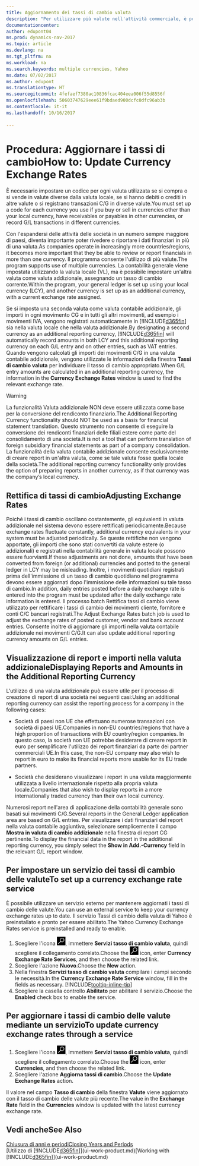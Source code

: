 ```yaml
---
title: Aggiornamento dei tassi di cambio valuta
description: "Per utilizzare più valute nell'attività commerciale, è possibile impostare un codice per ogni valuta e utilizzare un servizio di conversione esterno, ad esempio Yahoo."
documentationcenter: 
author: edupont04
ms.prod: dynamics-nav-2017
ms.topic: article
ms.devlang: na
ms.tgt_pltfrm: na
ms.workload: na
ms.search.keywords: multiple currencies, Yahoo
ms.date: 07/02/2017
ms.author: edupont
ms.translationtype: HT
ms.sourcegitcommit: 4fefaef7380ac10836fcac404eea006f55d8556f
ms.openlocfilehash: 50603747629eee61f9bdaed900dcfc0dfc96ab3b
ms.contentlocale: it-it
ms.lasthandoff: 10/16/2017

---
```

# <a name="how-to-update-currency-exchange-rates"></a><span data-ttu-id="44571-103">Procedura: Aggiornare i tassi di cambio</span><span class="sxs-lookup"><span data-stu-id="44571-103">How to: Update Currency Exchange Rates</span></span>
<span data-ttu-id="44571-104">È necessario impostare un codice per ogni valuta utilizzata se si compra o si vende in valute diverse dalla valuta locale, se si hanno debiti o crediti in altre valute o si registrano transazioni C/G in diverse valute.</span><span class="sxs-lookup"><span data-stu-id="44571-104">You must set up a code for each currency you use if you buy or sell in currencies other than your local currency, have receivables or payables in other currencies, or record G/L transactions in different currencies.</span></span>  

<span data-ttu-id="44571-105">Con l'espandersi delle attività delle società in un numero sempre maggiore di paesi, diventa importante poter rivedere o riportare i dati finanziari in più di una valuta.</span><span class="sxs-lookup"><span data-stu-id="44571-105">As companies operate in increasingly more countries/regions, it becomes more important that they be able to review or report financials in more than one currency.</span></span> <span data-ttu-id="44571-106">Il programma consente l'utilizzo di più valute.</span><span class="sxs-lookup"><span data-stu-id="44571-106">The program supports use of multiple currencies.</span></span> <span data-ttu-id="44571-107">La contabilità generale viene impostata utilizzando la valuta locale (VL), ma è possibile impostare un'altra valuta come valuta addizionale, assegnando un tasso di cambio corrente.</span><span class="sxs-lookup"><span data-stu-id="44571-107">Within the program, your general ledger is set up using your local currency (LCY), and another currency is set up as an additional currency, with a current exchange rate assigned.</span></span>  

 <span data-ttu-id="44571-108">Se si imposta una seconda valuta come valuta contabile addizionale, gli importi in ogni movimento CG e in tutti gli altri movimenti, ad esempio i movimenti IVA, vengono registrati automaticamente in [!INCLUDE[d365fin](includes/d365fin_md.md)] sia nella valuta locale che nella valuta addizionale.</span><span class="sxs-lookup"><span data-stu-id="44571-108">By designating a second currency as an additional reporting currency, [!INCLUDE[d365fin](includes/d365fin_md.md)] will automatically record amounts in both LCY and this additional reporting currency on each G/L entry and on other entries, such as VAT entries.</span></span> <span data-ttu-id="44571-109">Quando vengono calcolati gli importi dei movimenti C/G in una valuta contabile addizionale, vengono utilizzate le informazioni della finestra **Tassi di cambio valuta** per individuare il tasso di cambio appropriato.</span><span class="sxs-lookup"><span data-stu-id="44571-109">When G/L entry amounts are calculated in an additional reporting currency, the information in the **Currency Exchange Rates** window is used to find the relevant exchange rate.</span></span>  

> [!WARNING]  
>  <span data-ttu-id="44571-110">La funzionalità Valuta addizionale NON deve essere utilizzata come base per la conversione del rendiconto finanziario.</span><span class="sxs-lookup"><span data-stu-id="44571-110">The Additional Reporting Currency functionality should NOT be used as a basis for financial statement translation.</span></span> <span data-ttu-id="44571-111">Questo strumento non consente di eseguire la conversione dei rendiconti finanziari delle filiali estere come parte del consolidamento di una società.</span><span class="sxs-lookup"><span data-stu-id="44571-111">It is not a tool that can perform translation of foreign subsidiary financial statements as part of a company consolidation.</span></span> <span data-ttu-id="44571-112">La funzionalità della valuta contabile addizionale consente esclusivamente di creare report in un'altra valuta, come se tale valuta fosse quella locale della società.</span><span class="sxs-lookup"><span data-stu-id="44571-112">The additional reporting currency functionality only provides the option of preparing reports in another currency, as if that currency was the company’s local currency.</span></span>

## <a name="adjusting-exchange-rates"></a><span data-ttu-id="44571-113">Rettifica di tassi di cambio</span><span class="sxs-lookup"><span data-stu-id="44571-113">Adjusting Exchange Rates</span></span>  
<span data-ttu-id="44571-114">Poiché i tassi di cambio oscillano costantemente, gli equivalenti in valuta addizionale nel sistema devono essere rettificati periodicamente.</span><span class="sxs-lookup"><span data-stu-id="44571-114">Because exchange rates fluctuate constantly, additional currency equivalents in your system must be adjusted periodically.</span></span> <span data-ttu-id="44571-115">Se queste rettifiche non vengono apportate, gli importi che sono stati convertiti da valute estere (o addizionali) e registrati nella contabilità generale in valuta locale possono essere fuorvianti.</span><span class="sxs-lookup"><span data-stu-id="44571-115">If these adjustments are not done, amounts that have been converted from foreign (or additional) currencies and posted to the general ledger in LCY may be misleading.</span></span> <span data-ttu-id="44571-116">Inoltre, i movimenti quotidiani registrati prima dell'immissione di un tasso di cambio quotidiano nel programma devono essere aggiornati dopo l'immissione delle informazioni su tale tasso di cambio.</span><span class="sxs-lookup"><span data-stu-id="44571-116">In addition, daily entries posted before a daily exchange rate is entered into the program must be updated after the daily exchange rate information is entered.</span></span> <span data-ttu-id="44571-117">Il processo batch Rettifica tassi di cambio viene utilizzato per rettificare i tassi di cambio dei movimenti cliente, fornitore e conti C/C bancari registrati.</span><span class="sxs-lookup"><span data-stu-id="44571-117">The Adjust Exchange Rates batch job is used to adjust the exchange rates of posted customer, vendor and bank account entries.</span></span> <span data-ttu-id="44571-118">Consente inoltre di aggiornare gli importi nella valuta contabile addizionale nei movimenti C/G.</span><span class="sxs-lookup"><span data-stu-id="44571-118">It can also update additional reporting currency amounts on G/L entries.</span></span>  

## <a name="displaying-reports-and-amounts-in-the-additional-reporting-currency"></a><span data-ttu-id="44571-119">Visualizzazione di report e importi nella valuta addizionale</span><span class="sxs-lookup"><span data-stu-id="44571-119">Displaying Reports and Amounts in the Additional Reporting Currency</span></span>  
<span data-ttu-id="44571-120">L'utilizzo di una valuta addizionale può essere utile per il processo di creazione di report di una società nei seguenti casi:</span><span class="sxs-lookup"><span data-stu-id="44571-120">Using an additional reporting currency can assist the reporting process for a company in the following cases:</span></span>  

- <span data-ttu-id="44571-121">Società di paesi non UE che effettuano numerose transazioni con società di paesi UE.</span><span class="sxs-lookup"><span data-stu-id="44571-121">Companies in non-EU countries/regions that have a high proportion of transactions with EU country/region companies.</span></span> <span data-ttu-id="44571-122">In questo caso, la società non UE potrebbe desiderare di creare report in euro per semplificare l'utilizzo dei report finanziari da parte dei partner commerciali UE.</span><span class="sxs-lookup"><span data-stu-id="44571-122">In this case, the non-EU company may also wish to report in euro to make its financial reports more usable for its EU trade partners.</span></span>  

- <span data-ttu-id="44571-123">Società che desiderano visualizzare i report in una valuta maggiormente utilizzata a livello internazionale rispetto alla propria valuta locale.</span><span class="sxs-lookup"><span data-stu-id="44571-123">Companies that also wish to display reports in a more internationally traded currency than their own local currency.</span></span>  

<span data-ttu-id="44571-124">Numerosi report nell'area di applicazione della contabilità generale sono basati sui movimenti C/G.</span><span class="sxs-lookup"><span data-stu-id="44571-124">Several reports in the General Ledger application area are based on G/L entries.</span></span> <span data-ttu-id="44571-125">Per visualizzare i dati finanziari del report nella valuta contabile aggiuntiva, selezionare semplicemente il campo **Mostra in valuta di cambio addizionale** nella finestra di report CG pertinente.</span><span class="sxs-lookup"><span data-stu-id="44571-125">To display the financial data in the report in the additional reporting currency, you simply select the **Show in Add.-Currency** field in the relevant G/L report window.</span></span>  

## <a name="to-set-up-a-currency-exchange-rate-service"></a><span data-ttu-id="44571-126">Per impostare un servizio dei tassi di cambio delle valute</span><span class="sxs-lookup"><span data-stu-id="44571-126">To set up a currency exchange rate service</span></span>
<span data-ttu-id="44571-127">È possibile utilizzare un servizio esterno per mantenere aggiornati i tassi di cambio delle valute.</span><span class="sxs-lookup"><span data-stu-id="44571-127">You can use an external service to keep your currency exchange rates up to date.</span></span> <span data-ttu-id="44571-128">Il servizio Tassi di cambio della valuta di Yahoo è preinstallato e pronto per essere abilitato.</span><span class="sxs-lookup"><span data-stu-id="44571-128">The Yahoo Currency Exchange Rates service is preinstalled and ready to enable.</span></span>

1. <span data-ttu-id="44571-129">Scegliere l'icona ![Cerca pagina o report](media/ui-search/search_small.png "icona Cerca pagina o report"), immettere **Servizi tasso di cambio valuta**, quindi scegliere il collegamento correlato.</span><span class="sxs-lookup"><span data-stu-id="44571-129">Choose the ![Search for Page or Report](media/ui-search/search_small.png "Search for Page or Report icon") icon, enter **Currency Exchange Rate Services**, and then choose the related link.</span></span>
2. <span data-ttu-id="44571-130">Scegliere l'azione **Nuovo**.</span><span class="sxs-lookup"><span data-stu-id="44571-130">Choose the **New** action.</span></span>
3. <span data-ttu-id="44571-131">Nella finestra **Servizi tasso di cambio valuta** compilare i campi secondo le necessità.</span><span class="sxs-lookup"><span data-stu-id="44571-131">In the **Currency Exchange Rate Service** window, fill in the fields as necessary.</span></span> [!INCLUDE[tooltip-inline-tip](includes/tooltip-inline-tip_md.md)]
4. <span data-ttu-id="44571-132">Scegliere la casella controllo **Abilitato** per abilitare il servizio.</span><span class="sxs-lookup"><span data-stu-id="44571-132">Choose the **Enabled** check box to enable the service.</span></span>

## <a name="to-update-currency-exchange-rates-through-a-service"></a><span data-ttu-id="44571-133">Per aggiornare i tassi di cambio delle valute mediante un servizio</span><span class="sxs-lookup"><span data-stu-id="44571-133">To update currency exchange rates through a service</span></span>
1. <span data-ttu-id="44571-134">Scegliere l'icona ![Cerca pagina o report](media/ui-search/search_small.png "icona Cerca pagina o report"), immettere **Servizi tasso di cambio valuta**, quindi scegliere il collegamento correlato.</span><span class="sxs-lookup"><span data-stu-id="44571-134">Choose the ![Search for Page or Report](media/ui-search/search_small.png "Search for Page or Report icon") icon, enter **Currencies**, and then choose the related link.</span></span>
2. <span data-ttu-id="44571-135">Scegliere l'azione **Aggiorna tassi di cambio**.</span><span class="sxs-lookup"><span data-stu-id="44571-135">Choose the **Update Exchange Rates** action.</span></span>

<span data-ttu-id="44571-136">Il valore nel campo **Tasso di cambio** della finestra **Valute** viene aggiornato con il tasso di cambio delle valute più recente.</span><span class="sxs-lookup"><span data-stu-id="44571-136">The value in the **Exchange Rate** field in the **Currencies** window is updated with the latest currency exchange rate.</span></span>

## <a name="see-also"></a><span data-ttu-id="44571-137">Vedi anche</span><span class="sxs-lookup"><span data-stu-id="44571-137">See Also</span></span>
[<span data-ttu-id="44571-138">Chiusura di anni e periodi</span><span class="sxs-lookup"><span data-stu-id="44571-138">Closing Years and Periods</span></span>](year-close-years-periods.md)  
<span data-ttu-id="44571-139">[Utilizzo di [!INCLUDE[d365fin](includes/d365fin_md.md)]](ui-work-product.md)</span><span class="sxs-lookup"><span data-stu-id="44571-139">[Working with [!INCLUDE[d365fin](includes/d365fin_md.md)]](ui-work-product.md)</span></span>

